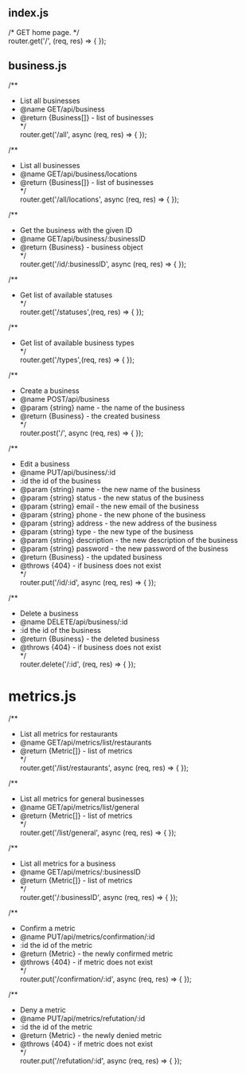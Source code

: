## index.js  
/* GET home page. */  
router.get('/', (req, res) => {
});

## business.js  
/**
 * List all businesses
 * @name GET/api/business
 * @return {Business[]} - list of businesses  
*/  
router.get('/all', async (req, res) => {
});

/**
 * List all businesses
 * @name GET/api/business/locations
 * @return {Business[]} - list of businesses  
 */  
router.get('/all/locations', async (req, res) => {
});

/**
 * Get the business with the given ID
 * @name GET/api/business/:businessID
 * @return {Business} - business object  
 */  
router.get('/id/:businessID', async (req, res) => {
});

/**
 * Get list of available statuses  
 */  
router.get('/statuses',(req, res) => {
});

/**
 * Get list of available business types  
 */  
router.get('/types',(req, res) => {
});

/**
 * Create a business
 * @name POST/api/business
 * @param {string} name - the name of the business
 * @return {Business} - the created business  
 */  
router.post('/', async (req, res) => {
});

/**
 * Edit a business
 * @name PUT/api/business/:id
 * :id the id of the business
 * @param {string} name - the new name of the business
 * @param {string} status - the new status of the business
 * @param {string} email - the new email of the business
 * @param {string} phone - the new phone of the business
 * @param {string} address - the new address of the business
 * @param {string} type - the new type of the business
 * @param {string} description - the new description of the business
 * @param {string} password - the new password of the business
 * @return {Business} - the updated business
 * @throws {404} - if business does not exist  
 */  
router.put('/id/:id', async (req, res) => {
});

/**
 * Delete a business
 * @name DELETE/api/business/:id
 * :id the id of the business
 * @return {Business} - the deleted business
 * @throws {404} - if business does not exist  
 */  
router.delete('/:id', (req, res) => {
});

# metrics.js  

/**
 * List all metrics for restaurants
 * @name GET/api/metrics/list/restaurants
 * @return {Metric[]} - list of metrics  
 */  
router.get('/list/restaurants', async (req, res) => {
});


/**
 * List all metrics for general businesses
 * @name GET/api/metrics/list/general
 * @return {Metric[]} - list of metrics  
 */  
router.get('/list/general', async (req, res) => {
});

/**
 * List all metrics for a business
 * @name GET/api/metrics/:businessID
 * @return {Metric[]} - list of metrics  
 */  
router.get('/:businessID', async (req, res) => {
});

/**
 * Confirm a metric
 * @name PUT/api/metrics/confirmation/:id
 * :id the id of the metric
 * @return {Metric} - the newly confirmed metric
 * @throws {404} - if metric does not exist  
 */  
router.put('/confirmation/:id', async (req, res) => {
});

/**
 * Deny a metric
 * @name PUT/api/metrics/refutation/:id
 * :id the id of the metric
 * @return {Metric} - the newly denied metric
 * @throws {404} - if metric does not exist  
 */  
router.put('/refutation/:id', async (req, res) => {
});
